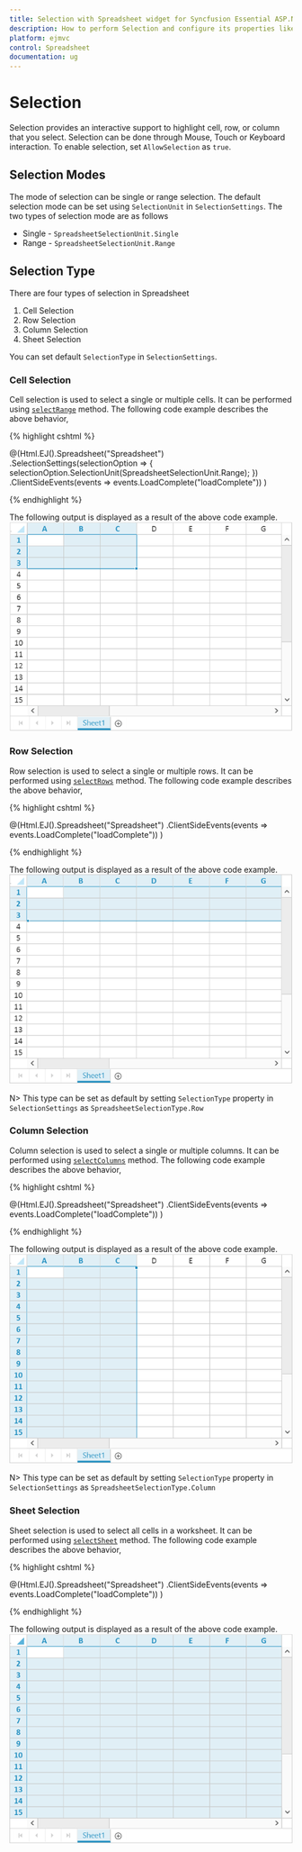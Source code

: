```yaml
---
title: Selection with Spreadsheet widget for Syncfusion Essential ASP.NET MVC
description: How to perform Selection and configure its properties like selection type, selection mode etc.
platform: ejmvc
control: Spreadsheet
documentation: ug
---
```

# Selection

Selection provides an interactive support to highlight cell, row, or column that you select. Selection can be done through Mouse, Touch or Keyboard interaction. To enable selection, set `AllowSelection` as `true`.

## Selection Modes

The mode of selection can be single or range selection. The default selection mode can be set using `SelectionUnit` in `SelectionSettings`.
The two types of selection mode are as follows

* Single - `SpreadsheetSelectionUnit.Single`
* Range - `SpreadsheetSelectionUnit.Range`

## Selection Type

There are four types of selection in Spreadsheet

1. Cell Selection
2. Row Selection
3. Column Selection
4. Sheet Selection

You can set default `SelectionType` in `SelectionSettings`.

### Cell Selection 

Cell selection is used to select a single or multiple cells. It can be performed using [`selectRange`](http://help.syncfusion.com/api/js/ejspreadsheet#methods:xlselection-selectrange "selectRange") method. 
The following code example describes the above behavior,

{% highlight cshtml %}

@(Html.EJ().Spreadsheet<object>("Spreadsheet")
    .SelectionSettings(selectionOption =>
    {
        selectionOption.SelectionUnit(SpreadsheetSelectionUnit.Range);
    })
    .ClientSideEvents(events => events.LoadComplete("loadComplete"))
)

<script type="text/javascript">
    function loadComplete(args) {
        if(!this.isImport) {
            this.XLSelection.selectRange("A1:C3");
            this.XLDragFill.positionAutoFillElement();
        }
    }
</script>
    
{% endhighlight %}

The following output is displayed as a result of the above code example.
![](Selection_images/Selection_img1.png)

### Row Selection 

Row selection is used to select a single or multiple rows. It can be performed using [`selectRows`](http://help.syncfusion.com/api/js/ejspreadsheet#methods:xlselection-selectrows "selectRows") method.
The following code example describes the above behavior,

{% highlight cshtml %}

@(Html.EJ().Spreadsheet<object>("Spreadsheet")
    .ClientSideEvents(events => events.LoadComplete("loadComplete"))
)

<script type="text/javascript">
    function loadComplete(args) {
        if(!this.isImport) {
            this.XLSelection.selectRows(0,2);
            this.XLDragFill.positionAutoFillElement();
        }
    }
</script>
    
{% endhighlight %}

The following output is displayed as a result of the above code example.
![](Selection_images/Selection_img2.png)

N> This type can be set as default by setting `SelectionType` property in `SelectionSettings` as `SpreadsheetSelectionType.Row`

### Column Selection

Column selection is used to select a single or multiple columns. It can be performed using [`selectColumns`](http://help.syncfusion.com/api/js/ejspreadsheet#methods:xlselection-selectcolumns "selectColumns") method.
The following code example describes the above behavior,

{% highlight cshtml %}

@(Html.EJ().Spreadsheet<object>("Spreadsheet")
    .ClientSideEvents(events => events.LoadComplete("loadComplete"))
)

<script type="text/javascript">
    function loadComplete(args) {
        if(!this.isImport) {
            this.XLSelection.selectColumns(0,2);
            this.XLDragFill.positionAutoFillElement();
        }
    }
</script>
    
{% endhighlight %}

The following output is displayed as a result of the above code example.
![](Selection_images/Selection_img3.png)

N> This type can be set as default by setting `SelectionType` property in `SelectionSettings` as `SpreadsheetSelectionType.Column`

### Sheet Selection

Sheet selection is used to select all cells in a worksheet.  It can be performed using [`selectSheet`](http://help.syncfusion.com/api/js/ejspreadsheet#methods:xlselection-selectsheet "selectSheet") method.
The following code example describes the above behavior,

{% highlight cshtml %}

@(Html.EJ().Spreadsheet<object>("Spreadsheet")
    .ClientSideEvents(events => events.LoadComplete("loadComplete"))
)

<script type="text/javascript">
    function loadComplete(args) {
        if(!this.isImport) 
            this.XLSelection.selectSheet(); 
    }
</script>

{% endhighlight %}

The following output is displayed as a result of the above code example. 
![](Selection_images/Selection_img4.png)